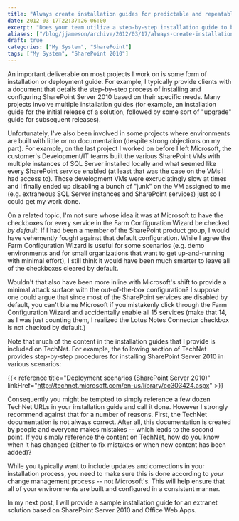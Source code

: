 ```yaml
---
title: "Always create installation guides for predictable and repeatable deployments"
date: 2012-03-17T22:37:26-06:00
excerpt: "Does your team utilize a step-by-step installation guide to build and deploy various environments, or do the Development, Test, and Release Management folks simply \"wing it\"? I certainly hope it's not the latter."
aliases: ["/blog/jjameson/archive/2012/03/17/always-create-installation-guides-for-predictable-and-repeatable-deployments.aspx"]
draft: true
categories: ["My System", "SharePoint"]
tags: ["My System", "SharePoint 2010"]
---
```


An important deliverable on most projects I work on is some form of installation
or deployment guide. For example, I typically provide clients with a document
that details the step-by-step process of installing and configuring SharePoint
Server 2010 based on their specific needs. Many projects involve multiple
installation guides (for example, an installation guide for the initial release
of a solution, followed by some sort of "upgrade" guide for subsequent
releases).

Unfortunately, I've also been involved in some projects where environments are
built with little or no documentation (despite strong objections on my part).
For example, on the last project I worked on before I left Microsoft, the
customer's Development/IT teams built the various SharePoint VMs with multiple
instances of SQL Server installed locally and what seemed like every SharePoint
service enabled (at least that was the case on the VMs I had access to). Those
development VMs were excruciatingly slow at times and I finally ended up
disabling a bunch of "junk" on the VM assigned to me (e.g. extraneous SQL Server
instances and SharePoint services) just so I could get my work done.

On a related topic, I'm not sure whose idea it was at Microsoft to have the
checkboxes for every service in the Farm Configuration Wizard be checked *by
default*. If I had been a member of the SharePoint product group, I would have
vehemently fought against that default configuration. While I agree the Farm
Configuration Wizard is useful for some scenarios (e.g. demo environments and
for small organizations that want to get up-and-running with minimal effort), I
still think it would have been much smarter to leave all of the checkboxes
cleared by default.

Wouldn't that also have been more inline with Microsoft's shift to provide a
minimal attack surface with the out-of-the-box configuration? I suppose one
could argue that since most of the SharePoint services are disabled by default,
you can't blame Microsoft if you mistakenly click through the Farm Configuration
Wizard and accidentally enable all 15 services (make that 14, as I was just
counting them, I realized the Lotus Notes Connector checkbox is not checked by
default.)

Note that much of the content in the installation guides that I provide is
included on TechNet. For example, the following section of TechNet provides
step-by-step procedures for installing SharePoint Server 2010 in various
scenarios:

{{< reference title="Deployment scenarios (SharePoint Server 2010)" linkHref="http://technet.microsoft.com/en-us/library/cc303424.aspx" >}}

Consequently you might be tempted to simply reference a few dozen TechNet URLs
in your installation guide and call it done. However I strongly recommend
against that for a number of reasons. First, the TechNet documentation is not
always correct. After all, this documentation is created by people and everyone
makes mistakes -- which leads to the second point. If you simply reference the
content on TechNet, how do you know when it has changed (either to fix mistakes
or when new content has been added)?

While you typically want to include updates and corrections in your installation
process, you need to make sure this is done according to *your* change
management process -- not Microsoft's. This will help ensure that all of your
environments are built and configured in a consistent manner.

In my next post, I will provide a sample installation guide for an extranet
solution based on SharePoint Server 2010 and Office Web Apps.

